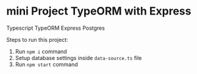 # mini Project TypeORM with Express

Typescript
TypeORM
Express
Postgres

Steps to run this project:

1. Run `npm i` command
2. Setup database settings inside `data-source.ts` file
3. Run `npm start` command
